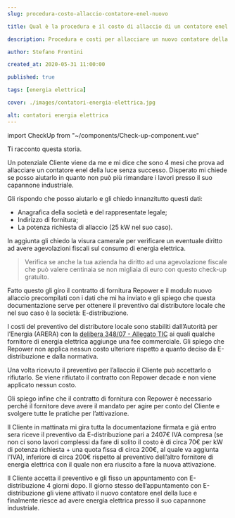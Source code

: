 ```yaml
---
slug: procedura-costo-allaccio-contatore-enel-nuovo

title: Qual è la procedura e il costo di allaccio di un contatore enel nuovo?

description: Procedura e costi per allacciare un nuovo contatore della luce enel.

author: Stefano Frontini

created_at: 2020-05-31 11:00:00

published: true

tags: [energia elettrica]

cover: ./images/contatori-energia-elettrica.jpg

alt: contatori energia elettrica
---
```


import CheckUp from "~/components/Check-up-component.vue"

Ti racconto questa storia.

Un potenziale Cliente viene da me e mi dice che sono <span class="grassetto">4 mesi</span> che prova ad allacciare un contatore enel della luce senza successo. Disperato mi chiede se posso aiutarlo in quanto non può più rimandare i lavori presso il suo capannone industriale.

Gli rispondo che posso aiutarlo e gli chiedo innanzitutto questi dati:

- Anagrafica della società e del rappresentate legale;
- Indirizzo di fornitura;
- La potenza richiesta di allaccio (25 kW nel suo caso).

In aggiunta gli chiedo la visura camerale per verificare un eventuale diritto ad avere agevolazioni fiscali sul consumo di energia elettrica.

> Verifica se anche la tua azienda ha diritto ad una agevolazione fiscale che può valere centinaia se non migliaia di euro con questo <g-link to="/analisi-iva-accise-agevolate">check-up gratuito</g-link>.

Fatto questo gli giro il contratto di fornitura Repower e il modulo nuovo allaccio precompilati con i dati che mi ha inviato e gli spiego che questa documentazione serve per ottenere il preventivo dal distributore locale che nel suo caso è la società: E-distribuzione.

I costi del preventivo del distributore locale sono stabiliti dall’Autorità per l’Energia (ARERA) con la [delibera 348/07 - Allegato TIC](https://www.arera.it/it/docs/07/348-07.htm) ai quali qualche fornitore di energia elettrica aggiunge una fee commerciale. Gli spiego che <span class="grassetto">Repower non applica nessun costo ulteriore rispetto a quanto deciso da E-distribuzione e dalla normativa</span>.

Una volta ricevuto il preventivo per l’allaccio il Cliente può accettarlo o rifiutarlo. Se viene rifiutato il contratto con Repower decade e non viene applicato nessun costo.

Gli spiego infine che il contratto di fornitura con Repower è necessario perché il fornitore deve avere il mandato per agire per conto del Cliente e svolgere tutte le pratiche per l’attivazione.

Il Cliente in mattinata mi gira tutta la documentazione firmata e già entro sera riceve il preventivo da E-distribuzione pari a 2407€ IVA compresa (se non ci sono lavori complessi da fare di solito il costo è di circa 70€ per kW di potenza richiesta + una quota fissa di circa 200€, al quale va aggiunta l'IVA), inferiore di circa 200€ rispetto al preventivo dell’altro fornitore di energia elettrica con il quale non era riuscito a fare la nuova attivazione.

Il Cliente accetta il preventivo e gli fisso un appuntamento con E-distribuzione <span class="grassetto">4 giorni</span> dopo.
Il giorno stesso dell’appuntamento con E-distribuzione gli viene attivato il nuovo contatore enel della luce e finalmente riesce ad avere energia elettrica presso il suo capannone industriale.

<CheckUp />
